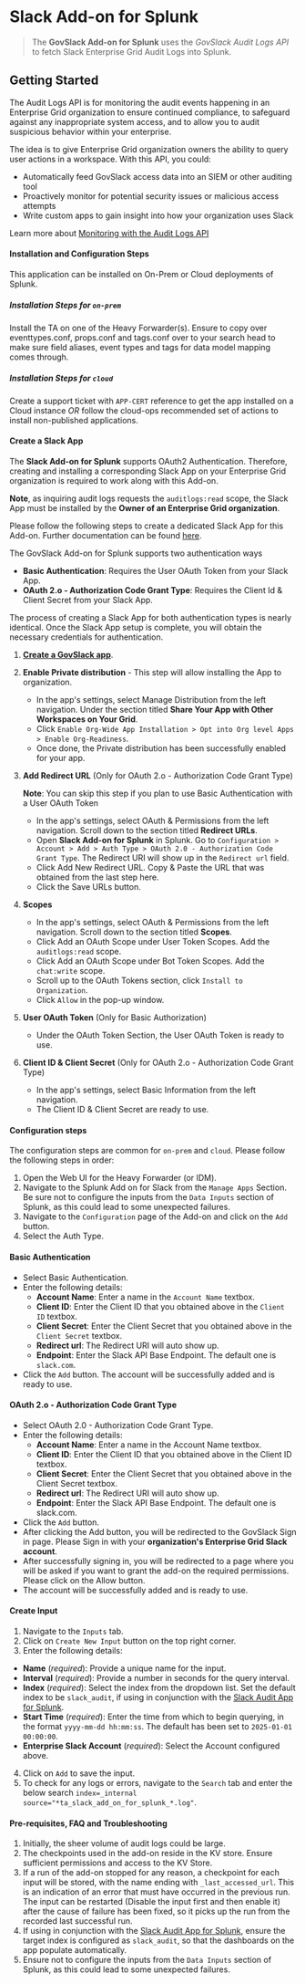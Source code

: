 # Slack Add-on for Splunk

> The **GovSlack Add-on for Splunk** uses the _GovSlack Audit Logs API_ to fetch Slack Enterprise Grid Audit Logs into Splunk.

## Getting Started
The Audit Logs API is for monitoring the audit events happening in an Enterprise Grid organization to ensure continued compliance, to safeguard against any inappropriate system access, and to allow you to audit suspicious behavior within your enterprise.

The idea is to give Enterprise Grid organization owners the ability to query user actions in a workspace. With this API, you could:

* Automatically feed GovSlack access data into an SIEM or other auditing tool
* Proactively monitor for potential security issues or malicious access attempts
* Write custom apps to gain insight into how your organization uses Slack

Learn more about [Monitoring with the Audit Logs API](https://api.slack-gov.com/enterprise/audit-logs)

#### Installation and Configuration Steps
This application can be installed on On-Prem or Cloud deployments of Splunk.

##### Installation Steps for `on-prem`
Install the TA on one of the Heavy Forwarder(s). Ensure to copy over eventtypes.conf, props.conf and tags.conf over to your search head to make sure field aliases, event types and tags for data model mapping comes through.

##### Installation Steps for `cloud`
Create a support ticket with `APP-CERT` reference to get the app installed on a Cloud instance *OR* follow the cloud-ops recommended set of actions to install non-published applications.

#### Create a Slack App
The **Slack Add-on for Splunk** supports OAuth2 Authentication. Therefore,  creating and installing a corresponding Slack App on your Enterprise Grid organization is required to work along with this Add-on.
 
**Note**, as inquiring audit logs requests the `auditlogs:read` scope, the Slack App must be installed by the **Owner of an Enterprise Grid organization**. 

Please follow the following steps to create a dedicated Slack App for this Add-on. Further documentation can be found [here](https://api.slack-gov.com/admins/audit-logs#install).

The GovSlack Add-on for Splunk supports two authentication ways
- **Basic Authentication**:  Requires the User OAuth Token from your Slack App.
- **OAuth 2.o - Authorization Code Grant Type**:  Requires the Client Id & Client Secret from your Slack App.

The process of creating a Slack App for both authentication types is nearly identical. Once the Slack App setup is complete, you will obtain the necessary credentials for authentication.

1. [**Create a GovSlack app**](https://api.slack-gov.com/apps).
2. **Enable Private distribution** - This step will allow installing the App to organization.
    - In the app's settings, select Manage Distribution from the left navigation. Under the section titled **Share Your App with Other Workspaces on Your Grid**.
    - Click `Enable Org-Wide App Installation > Opt into Org level Apps > Enable Org-Readiness`.
    - Once done, the Private distribution has been successfully enabled for your app.
3. **Add Redirect URL** (Only for OAuth 2.o - Authorization Code Grant Type)

    **Note**: You can skip this step if you plan to use Basic Authentication with a User OAuth Token
    - In the app's settings, select OAuth & Permissions from the left navigation. Scroll down to the section titled **Redirect URLs**.
    - Open **Slack Add-on for Splunk** in Splunk. Go to `Configuration > Account > Add > Auth Type > OAuth 2.0 - Authorization Code Grant Type`. The Redirect URI will show up in the `Redirect url` field.
    - Click Add New Redirect URL. Copy & Paste the URL that was obtained from the last step here.
    - Click the Save URLs button.
4. **Scopes**
    - In the app's settings, select OAuth & Permissions from the left navigation. Scroll down to the section titled **Scopes**. 
    - Click Add an OAuth Scope under User Token Scopes. Add the `auditlogs:read` scope.
    - Click Add an OAuth Scope under Bot Token Scopes. Add the `chat:write` scope.
    - Scroll up to the OAuth Tokens section, click `Install to Organization`.
    - Click `Allow` in the pop-up window.
5. **User OAuth Token** (Only for Basic Authorization)
    - Under the OAuth Token Section, the User OAuth Token is ready to use.
6. **Client ID & Client Secret** (Only for OAuth 2.o - Authorization Code Grant Type)
    - In the app's settings, select Basic Information from the left navigation.
    - The Client ID & Client Secret are ready to use.


#### Configuration steps
The configuration steps are common for `on-prem` and `cloud`. Please follow the following steps in order:
1. Open the Web UI for the Heavy Forwarder (or IDM).
2. Navigate to the Splunk Add on for Slack from the `Manage Apps` Section. Be sure not to configure the inputs from the `Data Inputs` section of Splunk, as this could lead to some unexpected failures.
3. Navigate to the `Configuration` page of the Add-on and click on the `Add` button.
4. Select the Auth Type.

#### Basic Authentication
- Select Basic Authentication.
- Enter the following details:
    - **Account Name**: Enter a name in the `Account Name` textbox.
    - **Client ID**: Enter the Client ID that you obtained above in the `Client ID` textbox.
    - **Client Secret**: Enter the Client Secret that you obtained above in the `Client Secret` textbox.
    - **Redirect url**: The Redirect URI will auto show up.
    - **Endpoint**: Enter the Slack API Base Endpoint. The default one is `slack.com`.
- Click the `Add` button. The account will be successfully added and is ready to use.

#### OAuth 2.o - Authorization Code Grant Type
- Select OAuth 2.0 - Authorization Code Grant Type.
- Enter the following details:
    - **Account Name**: Enter a name in the Account Name textbox.
    - **Client ID**: Enter the Client ID that you obtained above in the Client ID textbox.
    - **Client Secret**: Enter the Client Secret that you obtained above in the Client Secret textbox.
    - **Redirect url**: The Redirect URI will auto show up.
    - **Endpoint**: Enter the Slack API Base Endpoint. The default one is slack.com.
- Click the `Add` button.
- After clicking the Add button, you will be redirected to the GovSlack Sign in page. Please Sign in with your **organization's Enterprise Grid Slack account**.
- After successfully signing in, you will be redirected to a page where you will be asked if you want to grant the add-on the required permissions. Please click on the Allow button.
- The account will be successfully added and is ready to use.

#### Create Input
1. Navigate to the `Inputs` tab.
2. Click on `Create New Input` button on the top right corner.
3. Enter the following details:
  - **Name** (_required_): Provide a unique name for the input.
  - **Interval** (_required_): Provide a number in seconds for the query interval.
  - **Index** (_required_): Select the index from the dropdown list. Set the default index to be `slack_audit`, if using in conjunction with the [Slack Audit App for Splunk](https://splunkbase.splunk.com/app/5013/).
  - **Start Time** (_required_): Enter the time from which to begin querying, in the format `yyyy-mm-dd hh:mm:ss`. The default has been set to `2025-01-01 00:00:00`.
  - **Enterprise Slack Account** (_required_): Select the Account configured above.
4. Click on `Add` to save the input.
5. To check for any logs or errors, navigate to the `Search` tab and enter the below search `index=_internal  source="*ta_slack_add_on_for_splunk_*.log"`.

#### Pre-requisites, FAQ and Troubleshooting
1. Initially, the sheer volume of audit logs could be large. 
2. The checkpoints used in the add-on reside in the KV store. Ensure sufficient permissions and access to the KV Store.
3. If a run of the add-on stopped for any reason, a checkpoint for each input will be stored, with the name ending with `_last_accessed_url`. This is an indication of an error that must have occurred in the previous run. The input can be restarted (Disable the input first and then enable it) after the cause of failure has been fixed, so it picks up the run from the recorded last successful run.
4. If using in conjunction with the [Slack Audit App for Splunk](https://splunkbase.splunk.com/app/5013/), ensure the target index is configured as `slack_audit`, so that the dashboards on the app populate automatically.
5. Ensure not to configure the inputs from the `Data Inputs` section of Splunk, as this could lead to some unexpected failures.
